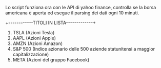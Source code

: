 Lo script funziona ora con le API di yahoo finance, controlla se la borsa americana è aperta ed esegue il parsing dei dati ogni 10 minuti. 

+------------TITOLI IN LISTA-------------+

1. TSLA (Azioni Tesla)
2. AAPL (Azioni Apple)
3. AMZN (Azioni Amazon)
4. S&P 500 (Indice azionario delle 500 aziende statunitensi a maggior capitalizzazione)
5. META (Azioni del gruppo Facebook)

